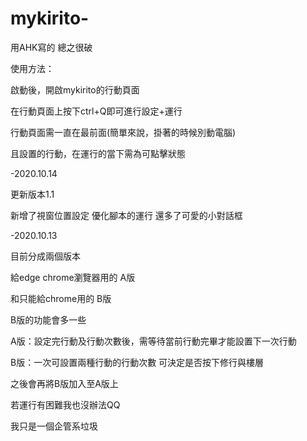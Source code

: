 # mykirito-
用AHK寫的
總之很破

使用方法：

啟動後，開啟mykirito的行動頁面

在行動頁面上按下ctrl+Q即可進行設定+運行

行動頁面需一直在最前面(簡單來說，掛著的時候別動電腦)

且設置的行動，在運行的當下需為可點擊狀態

-2020.10.14

更新版本1.1

新增了視窗位置設定
優化腳本的運行
還多了可愛的小對話框


-2020.10.13

目前分成兩個版本

給edge chrome瀏覽器用的 A版

和只能給chrome用的 B版


B版的功能會多一些

A版：設定完行動及行動次數後，需等待當前行動完畢才能設置下一次行動

B版：一次可設置兩種行動的行動次數
    可決定是否按下修行與樓層
    

之後會再將B版加入至A版上

若運行有困難我也沒辦法QQ

我只是一個企管系垃圾
